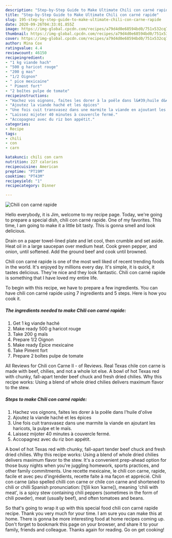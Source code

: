 ```yaml
---
description: "Step-by-Step Guide to Make Ultimate Chili con carné rapide"
title: "Step-by-Step Guide to Make Ultimate Chili con carné rapide"
slug: 195-step-by-step-guide-to-make-ultimate-chili-con-carne-rapide
date: 2020-09-26T04:33:01.855Z
image: https://img-global.cpcdn.com/recipes/a79d4d0e68594bd0/751x532cq70/chili-con-carne-rapide-photo-principale-de-la-recette.jpg
thumbnail: https://img-global.cpcdn.com/recipes/a79d4d0e68594bd0/751x532cq70/chili-con-carne-rapide-photo-principale-de-la-recette.jpg
cover: https://img-global.cpcdn.com/recipes/a79d4d0e68594bd0/751x532cq70/chili-con-carne-rapide-photo-principale-de-la-recette.jpg
author: Mina Cox
ratingvalue: 4.4
reviewcount: 46150
recipeingredient:
- "1 kg viande hach"
- "500 g haricot rouge"
- "200 g mas"
- "1/2 Oignon"
- " pice mexicaine"
- " Piment fort"
- "2 boîtes pulpe de tomate"
recipeinstructions:
- "Hachez vos oignons, faites les dorer à la poêle dans l&#39;huile d&#39;olive"
- "Ajoutez la viande haché et les épices"
- "Une fois cuit transvasez dans une marmite la viande en ajoutant les haricots, la pulpe et le maïs."
- "Laissez mijoter 40 minutes à couvercle fermé."
- "Accopagnez avec du riz bon appétit."
categories:
- Recipe
tags:
- chili
- con
- carn

katakunci: chili con carn 
nutrition: 227 calories
recipecuisine: American
preptime: "PT19M"
cooktime: "PT43M"
recipeyield: "1"
recipecategory: Dinner

---
```



![Chili con carné rapide](https://img-global.cpcdn.com/recipes/a79d4d0e68594bd0/751x532cq70/chili-con-carne-rapide-photo-principale-de-la-recette.jpg)

Hello everybody, it is Jim, welcome to my recipe page. Today, we're going to prepare a special dish, chili con carné rapide. One of my favorites. This time, I am going to make it a little bit tasty. This is gonna smell and look delicious.

Drain on a paper towel-lined plate and let cool, then crumble and set aside. Heat oil in a large saucepan over medium heat. Cook green pepper, and onion, until softened. Add the ground beef and cook until browned.

Chili con carné rapide is one of the most well liked of recent trending foods in the world. It's enjoyed by millions every day. It's simple, it is quick, it tastes delicious. They're nice and they look fantastic. Chili con carné rapide is something that I have loved my entire life.


To begin with this recipe, we have to prepare a few ingredients. You can have chili con carné rapide using 7 ingredients and 5 steps. Here is how you cook it.

<!--inarticleads1-->

##### The ingredients needed to make Chili con carné rapide:

1. Get 1 kg viande haché
1. Make ready 500 g haricot rouge
1. Take 200 g maïs
1. Prepare 1/2 Oignon
1. Make ready  Épice mexicaine
1. Take  Piment fort
1. Prepare 2 boîtes pulpe de tomate


All Reviews for Chili con Carne II - of Reviews. Real Texas chile con carne is made with beef, chilies, and not a whole lot else. A bowl of hot Texas red with chunky, fall-apart tender beef chuck and fresh dried chilies. Why this recipe works: Using a blend of whole dried chilies delivers maximum flavor to the stew. 

<!--inarticleads2-->

##### Steps to make Chili con carné rapide:

1. Hachez vos oignons, faites les dorer à la poêle dans l&#39;huile d&#39;olive
1. Ajoutez la viande haché et les épices
1. Une fois cuit transvasez dans une marmite la viande en ajoutant les haricots, la pulpe et le maïs.
1. Laissez mijoter 40 minutes à couvercle fermé.
1. Accopagnez avec du riz bon appétit.


A bowl of hot Texas red with chunky, fall-apart tender beef chuck and fresh dried chilies. Why this recipe works: Using a blend of whole dried chilies delivers maximum flavor to the stew. It&#39;s a convenient prep-ahead option for those busy nights when you&#39;re juggling homework, sports practices, and other family commitments. Une recette mexicaine, le chili con carne, rapide, facile et avec peu d&#39;ingrédients, recette faite à ma façon et apprécié. Chili con carne (also spelled chilli con carne or chile con carne and shortened to chili or chilli Spanish pronunciation: [ˈtʃili kon ˈkaɾne]), meaning &#39;chili with meat&#39;, is a spicy stew containing chili peppers (sometimes in the form of chili powder), meat (usually beef), and often tomatoes and beans. 

So that's going to wrap it up with this special food chili con carné rapide recipe. Thank you very much for your time. I am sure you can make this at home. There is gonna be more interesting food at home recipes coming up. Don't forget to bookmark this page on your browser, and share it to your family, friends and colleague. Thanks again for reading. Go on get cooking!
